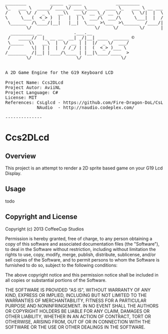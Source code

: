 <pre>
________         _____  _____             _________               
\_   ___ \  _____/ ____\/ ____\____   ____ \_   ___ \ __ ________  
/    \  \/ /  _ \   __\\   __\/ __ \_/ __ \/    \  \/|  |  \____ \ 
\     \___(  <_> )  |   |  | \  ___/\  ___/\     \___|  |  /  |_> >
 \______  /\____/|__|   |__|  \___  >\___  >\______  /____/|   __/ 
        \/                        \/     \/        \/      |__|    
  _________ __            .___.__              
 /   _____//  |_ __ __  __| _/|__| ____  ______ ©
 \_____  \\   __\  |  \/ __ | |  |/  _ \/  ___/
 /        \|  | |  |  / /_/ | |  (  <_> )___ \ 
/_______  /|__| |____/\____ | |__|\____/____  >
        \/                 \/               \/ 


A 2D Game Engine for the G19 Keyboard LCD

Project Name: Ccs2DLcd
Project Autor: AviiNL
Project Language: C#
License: MIT
References:	CsLglcd - https://github.com/Fire-Dragon-DoL/CsLglcd
			NAudio  - http://naudio.codeplex.com/

--------------
</pre>

# Ccs2DLcd

## Overview

This project is an attempt to render a 2D sprite based game on your G19 Lcd Display.


## Usage

todo


## Copyright and License

Copyright (c) 2013 CoffeeCup Studios

Permission is hereby granted, free of charge, to any person obtaining a copy
of this software and associated documentation files (the "Software"), to deal
in the Software without restriction, including without limitation the rights
to use, copy, modify, merge, publish, distribute, sublicense, and/or sell
copies of the Software, and to permit persons to whom the Software is
furnished to do so, subject to the following conditions:

The above copyright notice and this permission notice shall be included in
all copies or substantial portions of the Software.

THE SOFTWARE IS PROVIDED "AS IS", WITHOUT WARRANTY OF ANY KIND, EXPRESS OR
IMPLIED, INCLUDING BUT NOT LIMITED TO THE WARRANTIES OF MERCHANTABILITY,
FITNESS FOR A PARTICULAR PURPOSE AND NONINFRINGEMENT. IN NO EVENT SHALL THE
AUTHORS OR COPYRIGHT HOLDERS BE LIABLE FOR ANY CLAIM, DAMAGES OR OTHER
LIABILITY, WHETHER IN AN ACTION OF CONTRACT, TORT OR OTHERWISE, ARISING FROM,
OUT OF OR IN CONNECTION WITH THE SOFTWARE OR THE USE OR OTHER DEALINGS IN
THE SOFTWARE.